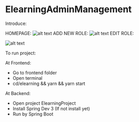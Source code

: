 # ElearningAdminManagement

Introduce:

HOMEPAGE:
![alt text](https://drive.google.com/file/d/1eG-0TfekdCRP4hRaQQCUafXfBTTZx30D/view?usp=sharing)
ADD NEW ROLE:
![alt text](https://drive.google.com/file/d/1eG-0TfekdCRP4hRaQQCUafXfBTTZx30D/view?usp=sharing)
EDIT ROLE:

![alt text](https://scontent.fsgn5-1.fna.fbcdn.net/v/t1.15752-9/129795206_183094416804474_1648667385490301142_n.png?_nc_cat=101&ccb=2&_nc_sid=ae9488&_nc_ohc=ropc7t-myycAX_Cx5I5&_nc_ht=scontent.fsgn5-1.fna&oh=d22b3e03c9e7c7f54a06b2dc3fd33f58&oe=5FF7AAF5)

To run project:

At Frontend:
+ Go to frontend folder
+ Open terminal
+ cd/elearning && yarn && yarn start

At Backend:
+ Open project ElearningProject
+ Install Spring Dev 3 (If not install yet)
+ Run by Spring Boot
